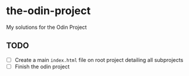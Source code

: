 # the-odin-project
My solutions for the Odin Project

## TODO
- [ ] Create a main `index.html` file on root project detailing all subprojects
- [ ] Finish the odin project

